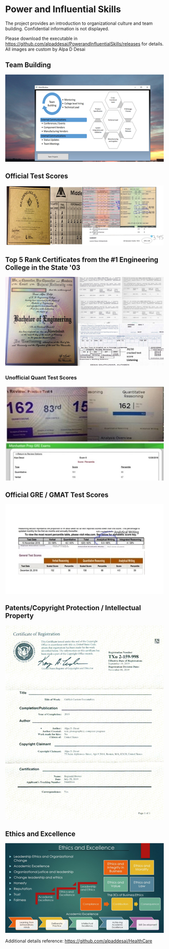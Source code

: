 # Power and Influential Skills

The project provides an introduction to organizational culture and team building. 
Confidential information is not displayed. 

Please download the executable in https://github.com/alpaddesai/PowerandInfluentialSkills/releases for details. 
All images are custom by Alpa D Desai 

## Team Building
![image](TeamBuilding.png)

## Official Test Scores 
![image](Grades_marks_image.jpg)

## Top 5 Rank Certificates from the #1 Engineering College in the State '03 
![image](Bachelor's.jpg)

### Unofficial Quant Test Scores
![image](QuantTestScore.jpg)

## Official GRE / GMAT Test Scores
![image](GREGMAT.jpg)

## Patents/Copyright Protection / Intellectual Property
![image](USCopyrightCertificateofRegistration.png)

## Ethics and Excellence
![image](Ethics.jpg)

Additional details reference: https://github.com/alpaddesai/HealthCare
